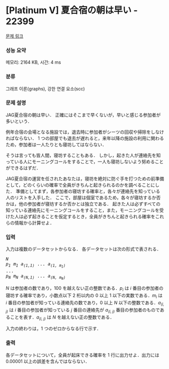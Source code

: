 # [Platinum V] 夏合宿の朝は早い - 22399 

[문제 링크](https://www.acmicpc.net/problem/22399) 

### 성능 요약

메모리: 2164 KB, 시간: 4 ms

### 분류

그래프 이론(graphs), 강한 연결 요소(scc)

### 문제 설명

<p>JAG夏合宿の朝は早い． 正確にはそこまで早くないが，早いと感じる参加者が多いという．</p>

<p>例年合宿の会場となる施設では，退去時に参加者がシーツの回収や掃除をしなければならない． 1 つの部屋でも退去が遅れると，来年以降の施設の利用に関わるため，参加者は一人たりとも寝坊してはならない．</p>

<p>そうは言っても皆人間，寝坊することもある． しかし，起きた人が連絡先を知っている人にモーニングコールをすることで，一人も寝坊しないよう努めることができるはずだ．</p>

<p>JAG夏合宿の運営を任されたあなたは，寝坊を絶対に防ぐ手を打つための前準備として，どのくらいの確率で全員がきちんと起きられるのかを調べることにした． 準備としてまず，各参加者の寝坊する確率と，各々が連絡先を知っている人のリストを入手した． ここで，部屋は個室であるため，各々が寝坊するか否かは，他の参加者が寝坊するか否かとは独立である． 起きた人は必ずすべての知っている連絡先にモーニングコールをすること，また，モーニングコールを受けた人は必ず起きることを仮定するとき，全員がきちんと起きられる確率をこれらの情報から計算せよ．</p>

### 입력 

 <p>入力は複数のデータセットからなる． 各データセットは次の形式で表される．</p>

<pre><i>N</i>
<i>p<sub>1</sub></i> <i>m<sub>1</sub></i> <i>a<sub>(1,1)</sub></i> ... <i>a<sub>(1, m<sub>1</sub>)</sub></i>
...
<i>p<sub>N</sub></i> <i>m<sub>N</sub></i> <i>a<sub>(N,1)</sub></i> ... <i>a<sub>(N, m<sub>N</sub>)</sub></i></pre>

<p><i>N</i> は参加者の数であり，100 を越えない正の整数である．<i>p<sub>i</sub></i> は <i>i</i> 番目の参加者の寝坊する確率であり，小数点以下 2 桁以内の 0 以上 1 以下の実数である．<i>m<sub>i</sub></i> は <i>i</i> 番目の参加者が知っている連絡先の数であり，0 以上 <i>N</i> 以下の整数である．<i>a<sub>(i, j)</sub></i> は <i>i</i> 番目の参加者が知っている <i>j</i> 番目の連絡先が <i>a<sub>(i, j)</sub></i> 番目の参加者のものであることを表す．<i>a<sub>(i, j)</sub></i> は <i>N</i> を越えない正の整数である．</p>

<p>入力の終わりは，1 つのゼロからなる行で示す．</p>

### 출력 

 <p>各データセットについて，全員が起床できる確率を 1 行に出力せよ．出力には 0.00001 以上の誤差を含んではならない．</p>

